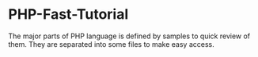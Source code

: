 # PHP-Fast-Tutorial

The major parts of PHP language is defined by samples to quick review of them. They are separated into some files to make easy access.

